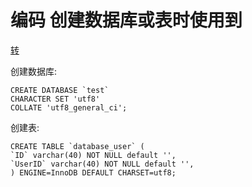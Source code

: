# 编码 创建数据库或表时使用到

[转](http://blog.csdn.net/luoweifu/article/details/8832492)


创建数据库:
```mysql
CREATE DATABASE `test` 
CHARACTER SET 'utf8' 
COLLATE 'utf8_general_ci';
```

创建表:
```mysql
CREATE TABLE `database_user` ( 
`ID` varchar(40) NOT NULL default '', 
`UserID` varchar(40) NOT NULL default '', 
) ENGINE=InnoDB DEFAULT CHARSET=utf8;
```




